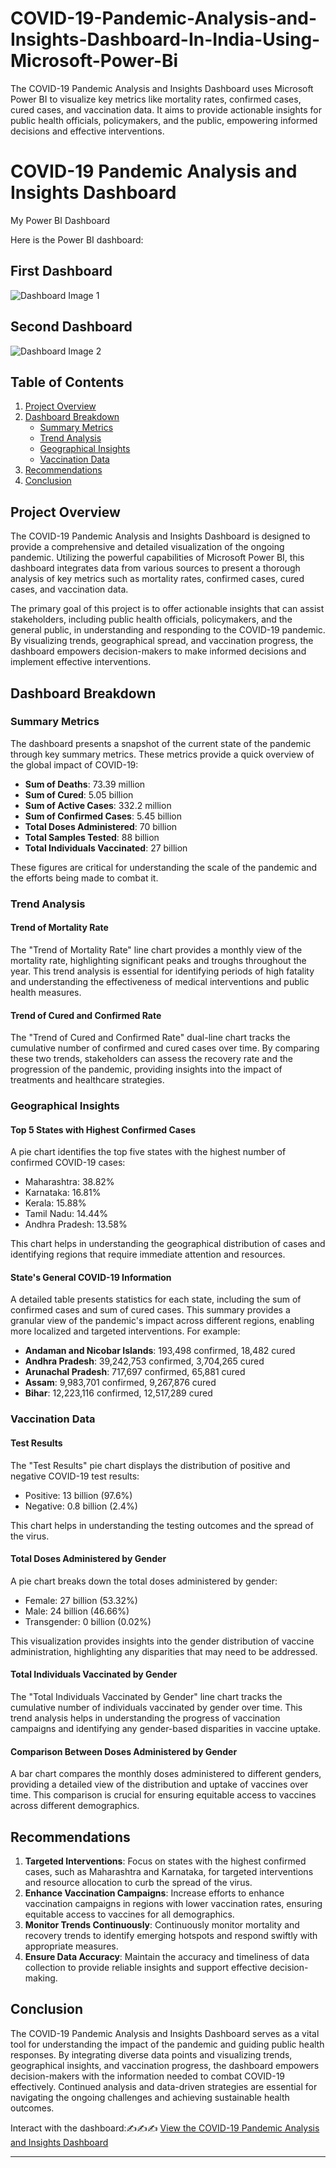 # COVID-19-Pandemic-Analysis-and-Insights-Dashboard-In-India-Using-Microsoft-Power-Bi
The COVID-19 Pandemic Analysis and Insights Dashboard uses Microsoft Power BI to visualize key metrics like mortality rates, confirmed cases, cured cases, and vaccination data. It aims to provide actionable insights for public health officials, policymakers, and the public, empowering informed decisions and effective interventions.

# COVID-19 Pandemic Analysis and Insights Dashboard
My Power BI Dashboard

Here is the  Power BI dashboard:

## First Dashboard
![Dashboard Image 1](https://drive.google.com/uc?export=view&id=1lt1HNXNjFG0gyOJGn6Y05XLD4BySlbIV)

## Second Dashboard
![Dashboard Image 2](https://drive.google.com/uc?export=view&id=1FVbdenASjuq4pScFlUXoG7-EIqEz3zvs)

## Table of Contents
1. [Project Overview](#project-overview)
2. [Dashboard Breakdown](#dashboard-breakdown)
    - [Summary Metrics](#summary-metrics)
    - [Trend Analysis](#trend-analysis)
    - [Geographical Insights](#geographical-insights)
    - [Vaccination Data](#vaccination-data)
3. [Recommendations](#recommendations)
4. [Conclusion](#conclusion)

## Project Overview
The COVID-19 Pandemic Analysis and Insights Dashboard is designed to provide a comprehensive and detailed visualization of the ongoing pandemic. Utilizing the powerful capabilities of Microsoft Power BI, this dashboard integrates data from various sources to present a thorough analysis of key metrics such as mortality rates, confirmed cases, cured cases, and vaccination data.

The primary goal of this project is to offer actionable insights that can assist stakeholders, including public health officials, policymakers, and the general public, in understanding and responding to the COVID-19 pandemic. By visualizing trends, geographical spread, and vaccination progress, the dashboard empowers decision-makers to make informed decisions and implement effective interventions.

## Dashboard Breakdown

### Summary Metrics
The dashboard presents a snapshot of the current state of the pandemic through key summary metrics. These metrics provide a quick overview of the global impact of COVID-19:
- **Sum of Deaths**: 73.39 million
- **Sum of Cured**: 5.05 billion
- **Sum of Active Cases**: 332.2 million
- **Sum of Confirmed Cases**: 5.45 billion
- **Total Doses Administered**: 70 billion
- **Total Samples Tested**: 88 billion
- **Total Individuals Vaccinated**: 27 billion

These figures are critical for understanding the scale of the pandemic and the efforts being made to combat it.

### Trend Analysis
#### Trend of Mortality Rate
The "Trend of Mortality Rate" line chart provides a monthly view of the mortality rate, highlighting significant peaks and troughs throughout the year. This trend analysis is essential for identifying periods of high fatality and understanding the effectiveness of medical interventions and public health measures.

#### Trend of Cured and Confirmed Rate
The "Trend of Cured and Confirmed Rate" dual-line chart tracks the cumulative number of confirmed and cured cases over time. By comparing these two trends, stakeholders can assess the recovery rate and the progression of the pandemic, providing insights into the impact of treatments and healthcare strategies.

### Geographical Insights
#### Top 5 States with Highest Confirmed Cases
A pie chart identifies the top five states with the highest number of confirmed COVID-19 cases:
- Maharashtra: 38.82%
- Karnataka: 16.81%
- Kerala: 15.88%
- Tamil Nadu: 14.44%
- Andhra Pradesh: 13.58%

This chart helps in understanding the geographical distribution of cases and identifying regions that require immediate attention and resources.

#### State's General COVID-19 Information
A detailed table presents statistics for each state, including the sum of confirmed cases and sum of cured cases. This summary provides a granular view of the pandemic's impact across different regions, enabling more localized and targeted interventions. For example:
- **Andaman and Nicobar Islands**: 193,498 confirmed, 18,482 cured
- **Andhra Pradesh**: 39,242,753 confirmed, 3,704,265 cured
- **Arunachal Pradesh**: 717,697 confirmed, 65,881 cured
- **Assam**: 9,983,701 confirmed, 9,267,876 cured
- **Bihar**: 12,223,116 confirmed, 12,517,289 cured

### Vaccination Data
#### Test Results
The "Test Results" pie chart displays the distribution of positive and negative COVID-19 test results:
- Positive: 13 billion (97.6%)
- Negative: 0.8 billion (2.4%)

This chart helps in understanding the testing outcomes and the spread of the virus.

#### Total Doses Administered by Gender
A pie chart breaks down the total doses administered by gender:
- Female: 27 billion (53.32%)
- Male: 24 billion (46.66%)
- Transgender: 0 billion (0.02%)

This visualization provides insights into the gender distribution of vaccine administration, highlighting any disparities that may need to be addressed.

#### Total Individuals Vaccinated by Gender
The "Total Individuals Vaccinated by Gender" line chart tracks the cumulative number of individuals vaccinated by gender over time. This trend analysis helps in understanding the progress of vaccination campaigns and identifying any gender-based disparities in vaccine uptake.

#### Comparison Between Doses Administered by Gender
A bar chart compares the monthly doses administered to different genders, providing a detailed view of the distribution and uptake of vaccines over time. This comparison is crucial for ensuring equitable access to vaccines across different demographics.

## Recommendations
1. **Targeted Interventions**: Focus on states with the highest confirmed cases, such as Maharashtra and Karnataka, for targeted interventions and resource allocation to curb the spread of the virus.
2. **Enhance Vaccination Campaigns**: Increase efforts to enhance vaccination campaigns in regions with lower vaccination rates, ensuring equitable access to vaccines for all demographics.
3. **Monitor Trends Continuously**: Continuously monitor mortality and recovery trends to identify emerging hotspots and respond swiftly with appropriate measures.
4. **Ensure Data Accuracy**: Maintain the accuracy and timeliness of data collection to provide reliable insights and support effective decision-making.

## Conclusion
The COVID-19 Pandemic Analysis and Insights Dashboard serves as a vital tool for understanding the impact of the pandemic and guiding public health responses. By integrating diverse data points and visualizing trends, geographical insights, and vaccination progress, the dashboard empowers decision-makers with the information needed to combat COVID-19 effectively. Continued analysis and data-driven strategies are essential for navigating the ongoing challenges and achieving sustainable health outcomes.

Interact with the dashboard:✍✍✍ [View the COVID-19 Pandemic Analysis and Insights Dashboard](https://app.powerbi.com/links/OIixS-qzzp?ctid=009f81a6-c776-4a98-b42c-0951ae796d92&pbi_source=linkShare&bookmarkGuid=d7cebae3-ab9a-4def-ab3d-c0aba82de65e)

---

